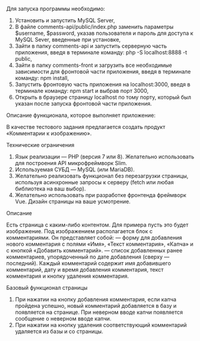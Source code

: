 Для запуска программы необходимо:

1. Установить и запустить MySQL Server,
2. В файле comments-api/public/index.php заменить параметры $username, $password, указав пользователя и пароль для доступа к MySQL Sever, введенные при установке,
3. Зайти в папку comments-api и запустить серверную часть приложения, введя в терминале команду: php -S localhost:8888 -t public,
4. Зайти в папку comments-front и загрузить все необходимые зависимости для фронтовой части приложения, введя в терминале команду: npm install,
5. Запустить фронтовую часть приложения на localhost:3000, введя в терминале команду: npm start и выбрав порт 3000,
6. Открыть в браузере страницу localhost по тому порту, который был указан после запуска фронтовой части приложения.

Описание функционала, которое выполняет приложение:

В качестве тестового задания предлагается создать продукт
«Комментарии к изображению».

Технические ограничения
1. Язык реализации — PHP (версия 7 или 8).
Желательно использовать для построения API микрофреймворк Slim.
2. Используемая СУБД — MySQL (или MariaDB).
3. Желательно реализовать функционал без перезагрузки страницы,
используя асинхронные запросы к серверу (fetch или любая
библиотека на ваш выбор).
4. Желательно использовать при разработке фронтенда фреймворк
Vue. Дизайн страницы на ваше усмотрение.

Описание

Есть страница с каким-либо контентом. Для примера пусть это будет
изображение. Под изображением располагается блок с
комментариями.
Он представляет собой:
— форму для добавления нового комментария с полями «Имя»,
«Текст комментария», «Капча» и с кнопкой «Добавить
комментарий».
— список добавленных ранее комментариев, упорядоченный по дате
добавления (сверху — последний). Каждый комментарий содержит
имя добавившего комментарий, дату и время добавления
комментария, текст комментария и кнопку удаления комментария.

Базовый функционал страницы
1. При нажатии на кнопку добавления комментария, если капча
пройдена успешно, новый комментарий добавляется в базу и
появляется на странице. При неверном вводе капчи появляется
сообщение о неверном вводе капчи.
2. При нажатии на кнопку удаления соответствующий комментарий
удаляется из базы и со страницы.
